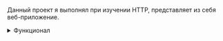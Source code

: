 Данный проект я выполнял при изучении HTTP, представляет из себя веб-приложение.
<details><summary>Функционал</summary>

Регистрация
![image](https://github.com/maksim25y/http1/assets/131711956/5f6e4a11-9820-4e6b-8655-e0db957fd9bc)
При нажатии происходит запрос на сервлет /registration, пользователь может ввести данные, после чего происходит добавление информации о пользователе в Базу данных, если пользователь не был зарегистрирован ранее.

Пользователю необходимо заполнить следующие поля для регистрации:
![image](https://github.com/maksim25y/http1/assets/131711956/50c8d845-7ab6-47ed-9b4a-cd420244bfcb)

Почта, которую вводит пользователь должна быть уникальной. Если пользователь введет какие-либо данные некорректно регистрация не пройдет.
При успешной регистрации произойдет переадресация на страницу входа в аккаунт по почте и паролю, которые пользователь указал при регистрации. (На данную страницу также можно попасть, нажав на кнопку в хэдере).
![image](https://github.com/maksim25y/http1/assets/131711956/5021b3f3-a6ef-4ed3-8032-b94dcb9f9717)

Если пароль или почта, введенные пользователем не совпадают со значениями в БД, то будет выведено сообщение об ошибке:
![image](https://github.com/maksim25y/http1/assets/131711956/6e560ba0-4753-46fa-b781-28905e4b9b3f)

При удачном входе пользователь попадает на страницу с перелетами внутри авиакомпании (информация о перелетах берется из БД). 
Данная страница доступна только пользователям, прошедшим аутентификацию. 
Есть возможность сделать фильтрацию, а именно указать 2 параметра (начальная точка маршрута - конечная точка маршрута, в обоих случаях указываются коды аэропортов).
![image](https://github.com/maksim25y/http1/assets/131711956/b2cfe2a9-d6fd-4528-be85-f56ebff4a230)
Фильтр по следуюшим параметрам (LDN-BSL):
![image](https://github.com/maksim25y/http1/assets/131711956/e08b0f93-fb13-4c69-81bf-2871c9134112)
В случае ввода некорректных данных от пользователя или отсутсвии рейсов по заданным параметрам будет выведено соответствующее сообщение:
![image](https://github.com/maksim25y/http1/assets/131711956/953dcb55-a476-43c2-971e-c735509f2550)
После успешного входа в аккаунт добавляется кнопка, при нажатии на которую происходит logout и пользователь выходит с аккаунта, происходит переадресация на страницу входа в аккаунт:

![image](https://github.com/maksim25y/http1/assets/131711956/f33d205f-dd80-4252-b774-8b70229c8089)

При нажатии на любой из перелетов будет доступна информация о билетах, купленных на данный рейс:
![image](https://github.com/maksim25y/http1/assets/131711956/c83ddb46-a498-4cd8-8b7e-75104bfe2ac4)
![image](https://github.com/maksim25y/http1/assets/131711956/285b79db-3628-4227-8020-1b5fcdf8d0ad)

Происходит переход на страницу /tickets?flightId=(id перелета).

Для смены пароля необходимо нажать на кнопку в хэдере:
![image](https://github.com/maksim25y/http1/assets/131711956/ca7d00da-2ce8-42e7-a811-84ad25ed41f9)

Необходимо ввести новый пароль, который будет сохранен в БД:
![image](https://github.com/maksim25y/http1/assets/131711956/ceaef347-23e6-4431-85bd-82a5c1241013)

На сайте есть возможность смены языков (английский и русский).
Для этого необходимо в хэдере выбрать нужный язык:
![image](https://github.com/maksim25y/http1/assets/131711956/594a6354-15c5-4b11-addf-45acdca84ba1)

![image](https://github.com/maksim25y/http1/assets/131711956/246c1ecb-2878-45b7-88b8-1d860785e26a)



















